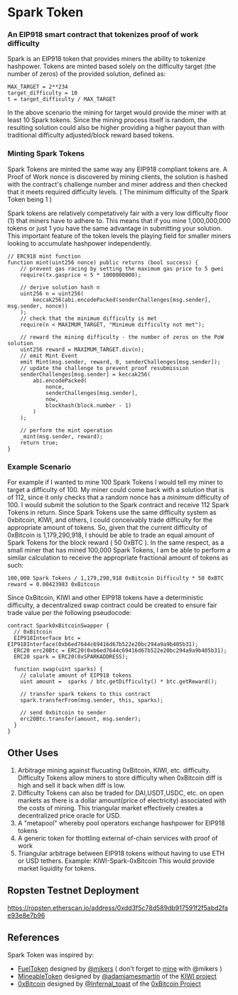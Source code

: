 # Spark Token
### An EIP918 smart contract that tokenizes proof of work difficulty

Spark is an EIP918 token that provides miners the ability to tokenize hashpower. Tokens are minted based solely on the difficulty target (the number of zeros) of the provided solution, defined as:

```
MAX_TARGET = 2**234
target_difficulty = 10
t = target_difficulty / MAX_TARGET
```

In the above scenario the mining for target would provide the miner with at least 10 Spark tokens. Since the mining process itself is random, the resulting solution could also be higher providing a higher payout than with traditional difficulty adjusted/block reward based tokens.

### Minting Spark Tokens

Spark Tokens are minted the same way any EIP918 compliant tokens are. A Proof of Work nonce is discovered by mining clients, the solution is hashed with the contract's challenge number and miner address and then checked that it meets required difficulty levels. ( The minimum difficulty of the Spark Token being 1 )

Spark tokens are relatively competatively fair with a very low difficulty floor (1) that miners have to adhere to. This means that if you mine 1,000,000,000 tokens or just 1 you have the same advantage in submitting your solution. This important feature of the token levels the playing field for smaller miners looking to accumulate hashpower independently.

```solidity
// ERC918 mint function
function mint(uint256 nonce) public returns (bool success) {
    // prevent gas racing by setting the maximum gas price to 5 gwei
    require(tx.gasprice < 5 * 1000000000);

    // derive solution hash n
    uint256 n = uint256(
        keccak256(abi.encodePacked(senderChallenges[msg.sender], msg.sender, nonce))
    );
    // check that the minimum difficulty is met
    require(n < MAXIMUM_TARGET, "Minimum difficulty not met");

    // reward the mining difficulty - the number of zeros on the PoW solution
    uint256 reward = MAXIMUM_TARGET.div(n);
    // emit Mint Event
    emit Mint(msg.sender, reward, 0, senderChallenges[msg.sender]);
    // update the challenge to prevent proof resubmission
    senderChallenges[msg.sender] = keccak256(
        abi.encodePacked(
            nonce,
            senderChallenges[msg.sender],
            now,
            blockhash(block.number - 1)
        )
    );

    // perform the mint operation
    _mint(msg.sender, reward);
    return true;
}
```

### Example Scenario

For example if I wanted to mine 100 Spark Tokens I would tell my miner to target a difficulty of 100. My miner could come back with a solution that is of 112, since it only checks that a random nonce has a *minimum* difficulty of 100. I would submit the solution to the Spark contract and receive 112 Spark Tokens in return. Since Spark Tokens use the same difficulty system as 0xbitcoin, KIWI, and others, I could conceivably trade difficulty for the appropriate amount of tokens. So, given that the current difficulty of 0xBitcoin is 1,179,290,918, I should be able to trade an equal amount of Spark Tokens for the block reward ( 50 0xBTC ). In the same respect, as a small miner that has mined 100,000 Spark Tokens, I am be able to perform a similar calculation to receive the appropriate fractional amount of tokens as such:

`100,000 Spark Tokens / 1,179,290,918 0xBitcoin Difficulty * 50 0xBTC reward = 0.00423983 0xBitcoin`

Since 0xBitcoin, KIWI and other EIP918 tokens have a deterministic difficulty, a decentralized swap contract could be created to ensure fair trade value per the following pseudocode:

```solidity
contract Spark0xBitcoinSwapper {
  // 0xBitcoin
  EIP918Interface btc = EIP918Interface(0xb6ed7644c69416d67b522e20bc294a9a9b405b31);
  ERC20 erc20Btc = ERC20(0xb6ed7644c69416d67b522e20bc294a9a9b405b31);
  ERC20 spark = ERC20(0xSPARKADDRESS);
  
  function swap(uint sparks) {
    // calulate amount of EIP918 tokens
    uint amount =  sparks / btc.getDifficulty() * btc.getReward();
    
    // transfer spark tokens to this contract
    spark.transferFrom(msg.sender, this, sparks);
    
    // send 0xbitcoin to sender
    erc20Btc.transfer(amount, msg.sender);
  }
}

```

## Other Uses

1. Arbitrage mining against flucuating 0xBitcoin, KIWI, etc. difficulty. Difficulty Tokens allow miners to store difficulty when 0xBitcoin diff is high and sell it back when diff is low.
2. Difficulty Tokens can also be traded for DAI,USDT,USDC, etc. on open markets as there is a dollar amount(price of electricity) associated with the costs of mining. This triangular market effectively creates a decentralized price oracle for USD.
3. A "metapool" whereby pool operators exchange hashpower for EIP918 tokens
4. A generic token for thottling external of-chain services with proof of work
5. Triangular arbitrage between EIP918 tokens without having to use ETH or USD tethers. Example: KIWI-Spark-0xBitcoin This would provide market liquidity for tokens.

## Ropsten Testnet Deployment
https://ropsten.etherscan.io/address/0xdd3f5c78d589db917591f2f5abd2fae93e8e7b96

## References

Spark Token was inspired by:
* [FuelToken](https://github.com/snissn/FuelToken) designed by [@mikers](https://github.com/snissn) ( don't forget to [mine](http://mike.rs/) with @mikers )
* [MineableToken](https://github.com/liberation-online/MineableToken) designed by [@adamjamesmartin](https://github.com/adamjamesmartin) of the [KIWI project](https://kiwi-token.com/)
* [0xBitcoin](https://etherscan.io/address/0xb6ed7644c69416d67b522e20bc294a9a9b405b31#code) designed by [@Infernal_toast](https://github.com/admazzola) of the [0xBitcoin Project](https://0xbitcoin.org/)
